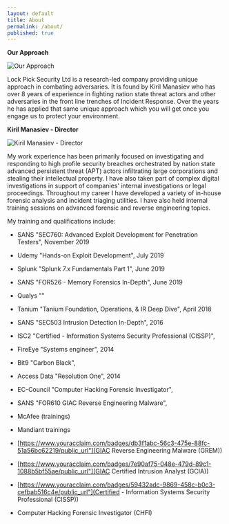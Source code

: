 ```yaml
---
layout: default
title: About
permalink: /about/
published: true
---
```


**Our Approach**

![Our Approach]({{site.baseurl}}/working_environment-300x168.jpg)

Lock Pick Security Ltd is a research-led company providing unique approach in combating adversaries. It is found by Kiril Manasiev who has over 8 years of experience in fighting nation state threat actors and other adversaries in the front line trenches of Incident Response. Over the years he has applied that same unique approach which you will get once you engage us to protect your environment.







**Kiril Manasiev - Director**

![Kiril Manasiev - Director]({{site.baseurl}}/Kiril_Manasiev-294x300.jpg)


My work experience has been primarily focused on investigating and responding to high profile security breaches orchestrated by nation state advanced persistent threat (APT) actors infiltrating large corporations and stealing their intellectual property. I have also taken part of complex digital investigations in support of companies' internal investigations or legal proceedings. Throughout my career I have developed a variety of in-house forensic analysis and incident triaging utilities. I have also held internal training sessions on advanced forensic and reverse engineering topics.

My training and qualifications include:

- SANS "SEC760: Advanced Exploit Development for Penetration Testers", November 2019
- Udemy "Hands-on Exploit Development", July 2019 
- Splunk "Splunk 7.x Fundamentals Part 1", June 2019
- SANS "FOR526 - Memory Forensics In-Depth", June 2019
- Qualys ""
- Tanium "Tanium Foundation, Operations, & IR Deep Dive", April 2018

- SANS "SEC503 Intrusion Detection In-Depth", 2016
- ISC2 "Certified - Information Systems Security Professional (CISSP)", 
- FireEye "Systems engineer", 2014
- Bit9 "Carbon Black", 
- Access Data "Resolution One", 2014
- EC-Council "Computer Hacking Forensic Investigator",  
- SANS "FOR610 GIAC Reverse Engineering Malware", 

- McAfee (trainings)
- Mandiant trainings

- [https://www.youracclaim.com/badges/db3f1abc-56c3-475e-88fc-51a56bc62219/public_url"](GIAC Reverse Engineering Malware (GREM))
- [https://www.youracclaim.com/badges/7e90af75-048e-479d-89c1-1088b5bf55ae/public_url"](GIAC Certified Intrusion Analyst (GCIA))
- [https://www.youracclaim.com/badges/59432adc-9869-458c-b0c3-cefbab516c4e/public_url"](Certified - Information Systems Security Professional (CISSP))
- Computer Hacking Forensic Investigator (CHFI)

